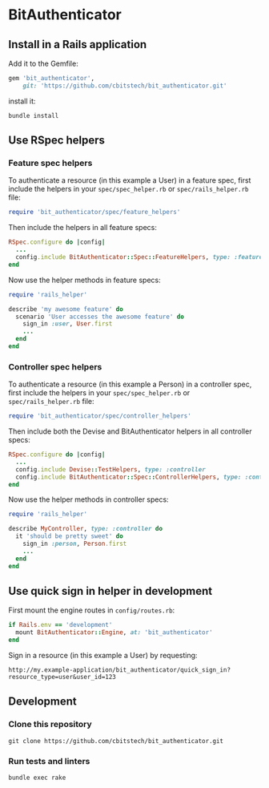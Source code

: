 # BitAuthenticator

## Install in a Rails application

Add it to the Gemfile:

```ruby
gem 'bit_authenticator',
    git: 'https://github.com/cbitstech/bit_authenticator.git'
```

install it:

    bundle install

## Use RSpec helpers

### Feature spec helpers

To authenticate a resource (in this example a User) in a feature spec, first
include the helpers in your `spec/spec_helper.rb` or `spec/rails_helper.rb`
file:

```ruby
require 'bit_authenticator/spec/feature_helpers'
```

Then include the helpers in all feature specs:

```ruby
RSpec.configure do |config|
  ...
  config.include BitAuthenticator::Spec::FeatureHelpers, type: :feature
end
```

Now use the helper methods in feature specs:

```ruby
require 'rails_helper'

describe 'my awesome feature' do
  scenario 'User accesses the awesome feature' do
    sign_in :user, User.first
    ...
  end
end
```

### Controller spec helpers

To authenticate a resource (in this example a Person) in a controller spec,
first include the helpers in your `spec/spec_helper.rb` or
`spec/rails_helper.rb` file:

```ruby
require 'bit_authenticator/spec/controller_helpers'
```

Then include both the Devise and BitAuthenticator helpers in all controller
specs:

```ruby
RSpec.configure do |config|
  ...
  config.include Devise::TestHelpers, type: :controller
  config.include BitAuthenticator::Spec::ControllerHelpers, type: :controller
end
```

Now use the helper methods in controller specs:

```ruby
require 'rails_helper'

describe MyController, type: :controller do
  it 'should be pretty sweet' do
    sign_in :person, Person.first
    ...
  end
end
```

## Use quick sign in helper in development

First mount the engine routes in `config/routes.rb`:

```ruby
if Rails.env == 'development'
  mount BitAuthenticator::Engine, at: 'bit_authenticator'
end
```

Sign in a resource (in this example a User) by requesting:

    http://my.example-application/bit_authenticator/quick_sign_in?resource_type=user&user_id=123

## Development

### Clone this repository

    git clone https://github.com/cbitstech/bit_authenticator.git

### Run tests and linters

```console
bundle exec rake
```
